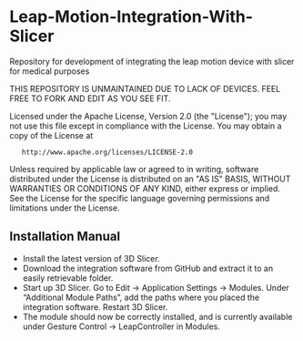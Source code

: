 # Leap-Motion-Integration-With-Slicer
Repository for development of integrating the leap motion device with slicer for medical purposes
  
THIS REPOSITORY IS UNMAINTAINED DUE TO LACK OF DEVICES. FEEL FREE TO FORK AND EDIT AS YOU SEE FIT. 

   Licensed under the Apache License, Version 2.0 (the "License");
   you may not use this file except in compliance with the License.
   You may obtain a copy of the License at

       http://www.apache.org/licenses/LICENSE-2.0

   Unless required by applicable law or agreed to in writing, software
   distributed under the License is distributed on an "AS IS" BASIS,
   WITHOUT WARRANTIES OR CONDITIONS OF ANY KIND, either express or implied.
   See the License for the specific language governing permissions and
   limitations under the License.

## Installation Manual

* Install the latest version of 3D Slicer.
* Download the integration software from GitHub and extract it to an easily retrievable folder.
* Start up 3D Slicer. Go to Edit -> Application Settings -> Modules. Under “Additional Module Paths”, add the paths where you placed the integration software. Restart 3D Slicer.
* The module should now be correctly installed, and is currently available under Gesture Control -> LeapController in Modules. 
